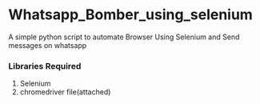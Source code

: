 # Whatsapp_Bomber_using_selenium
A simple python script to automate Browser Using Selenium and Send messages on whatsapp

### Libraries Required
1. Selenium
2. chromedriver file(attached)
